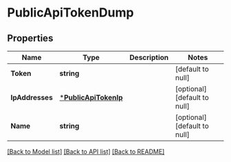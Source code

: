 # PublicApiTokenDump

## Properties
Name | Type | Description | Notes
------------ | ------------- | ------------- | -------------
**Token** | **string** |  | [default to null]
**IpAddresses** | [***PublicApiTokenIp**](PublicApiTokenIp.md) |  | [optional] [default to null]
**Name** | **string** |  | [optional] [default to null]

[[Back to Model list]](../README.md#documentation-for-models) [[Back to API list]](../README.md#documentation-for-api-endpoints) [[Back to README]](../README.md)


